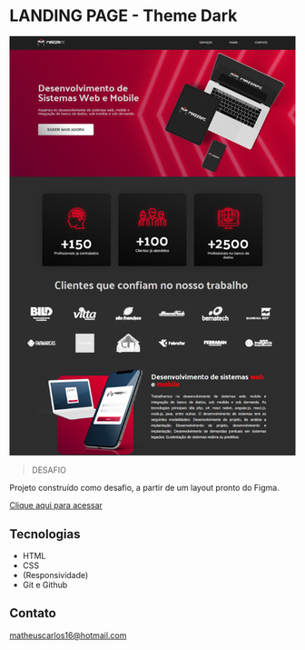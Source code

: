 # LANDING PAGE - Theme Dark

![preview](./assets/picture.png)

> DESAFIO

Projeto construído como desafio, a partir de um layout pronto do Figma.

[Clique aqui para acessar](https://matheuscarlosf.github.io/LandingPageMazza/)

## Tecnologias
- HTML
- CSS
- (Responsividade)
- Git e Github

## Contato

matheuscarlos16@hotmail.com
